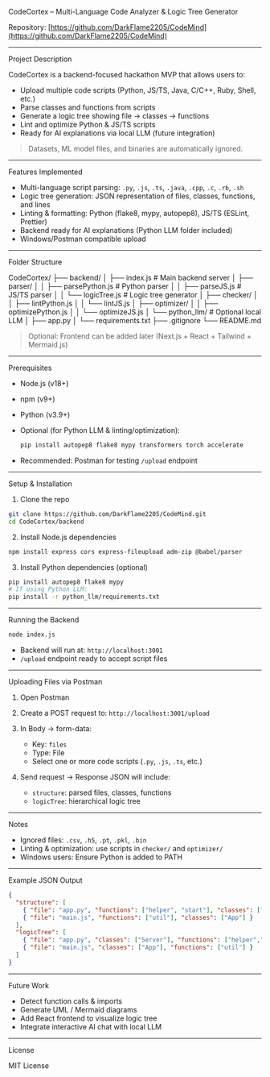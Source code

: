 CodeCortex – Multi-Language Code Analyzer & Logic Tree Generator

Repository: [https://github.com/DarkFlame2205/CodeMind](https://github.com/DarkFlame2205/CodeMind)

---

Project Description

CodeCortex is a backend-focused hackathon MVP that allows users to:

* Upload multiple code scripts (Python, JS/TS, Java, C/C++, Ruby, Shell, etc.)
* Parse classes and functions from scripts
* Generate a logic tree showing file → classes → functions
* Lint and optimize Python & JS/TS scripts
* Ready for AI explanations via local LLM (future integration)

> Datasets, ML model files, and binaries are automatically ignored.

---

Features Implemented

* Multi-language script parsing: `.py`, `.js`, `.ts`, `.java`, `.cpp`, `.c`, `.rb`, `.sh`
* Logic tree generation: JSON representation of files, classes, functions, and lines
* Linting & formatting: Python (flake8, mypy, autopep8), JS/TS (ESLint, Prettier)
* Backend ready for AI explanations (Python LLM folder included)
* Windows/Postman compatible upload

---

Folder Structure

CodeCortex/
├── backend/
│ ├── index.js # Main backend server
│ ├── parser/
│ │ ├── parsePython.js # Python parser
│ │ ├── parseJS.js # JS/TS parser
│ │ └── logicTree.js # Logic tree generator
│ ├── checker/
│ │ ├── lintPython.js
│ │ └── lintJS.js
│ ├── optimizer/
│ │ ├── optimizePython.js
│ │ └── optimizeJS.js
│ └── python_llm/ # Optional local LLM
│ ├── app.py
│ └── requirements.txt
├── .gitignore
└── README.md

> Optional: Frontend can be added later (Next.js + React + Tailwind + Mermaid.js)

---

Prerequisites

* Node.js (v18+)
* npm (v9+)
* Python (v3.9+)
* Optional (for Python LLM & linting/optimization):

  ```bash
  pip install autopep8 flake8 mypy transformers torch accelerate
  ```
* Recommended: Postman for testing `/upload` endpoint

---

Setup & Installation

1. Clone the repo

```bash
git clone https://github.com/DarkFlame2205/CodeMind.git
cd CodeCortex/backend
```

2. Install Node.js dependencies

```bash
npm install express cors express-fileupload adm-zip @babel/parser
```

3. Install Python dependencies (optional)

```bash
pip install autopep8 flake8 mypy
# If using Python LLM:
pip install -r python_llm/requirements.txt
```

---

Running the Backend

```bash
node index.js
```

* Backend will run at: `http://localhost:3001`
* `/upload` endpoint ready to accept script files

---

Uploading Files via Postman

1. Open Postman
2. Create a POST request to: `http://localhost:3001/upload`
3. In Body → form-data:

   * Key: `files`
   * Type: File
   * Select one or more code scripts (`.py`, `.js`, `.ts`, etc.)
4. Send request → Response JSON will include:

   * `structure`: parsed files, classes, functions
   * `logicTree`: hierarchical logic tree

---

Notes

* Ignored files: `.csv`, `.h5`, `.pt`, `.pkl`, `.bin`
* Linting & optimization: use scripts in `checker/` and `optimizer/`
* Windows users: Ensure Python is added to PATH

---

Example JSON Output

```json
{
  "structure": [
    { "file": "app.py", "functions": ["helper", "start"], "classes": ["Server"] },
    { "file": "main.js", "functions": ["util"], "classes": ["App"] }
  ],
  "logicTree": [
    { "file": "app.py", "classes": ["Server"], "functions": ["helper","start"] },
    { "file": "main.js", "classes": ["App"], "functions": ["util"] }
  ]
}
```

---

Future Work

* Detect function calls & imports
* Generate UML / Mermaid diagrams
* Add React frontend to visualize logic tree
* Integrate interactive AI chat with local LLM

---

License

MIT License
